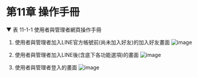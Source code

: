# 第11章	操作手冊
▼ 表 11-1-1 使用者與管理者網頁操作手冊

1. 使用者與管理者加入LINE官方帳號前(尚未加入好友)的加入好友畫面
![image](https://user-images.githubusercontent.com/97924094/201343958-5592b6f4-09df-41bc-a15b-49082c0915e0.png)

2. 使用者與管理者加入LINE後(含底下各功能選項)的畫面 
![image](https://user-images.githubusercontent.com/97924094/201358911-7c2a1fb4-1a39-4679-9994-c8d166be5294.png)

3. 使用者與管理者登入的畫面
![image](https://user-images.githubusercontent.com/97924094/201358951-dad56dad-a358-49bf-b213-c97cb52d0f7f.png)

